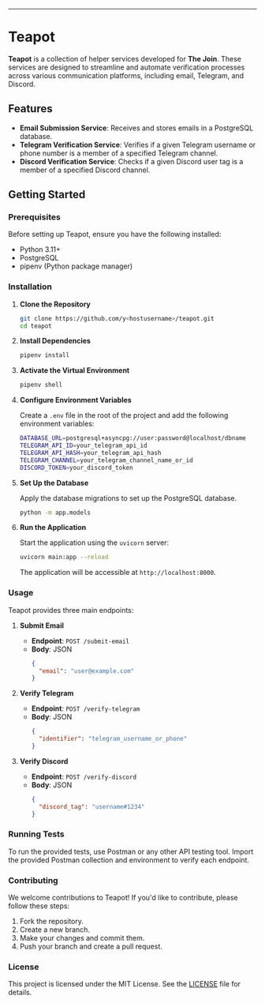 
---

# Teapot

**Teapot** is a collection of helper services developed for **The Join**. These services are designed to streamline and automate verification processes across various communication platforms, including email, Telegram, and Discord.

## Features

- **Email Submission Service**: Receives and stores emails in a PostgreSQL database.
- **Telegram Verification Service**: Verifies if a given Telegram username or phone number is a member of a specified Telegram channel.
- **Discord Verification Service**: Checks if a given Discord user tag is a member of a specified Discord channel.

## Getting Started

### Prerequisites

Before setting up Teapot, ensure you have the following installed:

- Python 3.11+
- PostgreSQL
- pipenv (Python package manager)

### Installation

1. **Clone the Repository**

   ```bash
   git clone https://github.com/y<hostusername>/teapot.git
   cd teapot
   ```

2. **Install Dependencies**

   ```bash
   pipenv install
   ```

3. **Activate the Virtual Environment**

   ```bash
   pipenv shell
   ```

4. **Configure Environment Variables**

   Create a `.env` file in the root of the project and add the following environment variables:

   ```bash
   DATABASE_URL=postgresql+asyncpg://user:password@localhost/dbname
   TELEGRAM_API_ID=your_telegram_api_id
   TELEGRAM_API_HASH=your_telegram_api_hash
   TELEGRAM_CHANNEL=your_telegram_channel_name_or_id
   DISCORD_TOKEN=your_discord_token
   ```

5. **Set Up the Database**

   Apply the database migrations to set up the PostgreSQL database.

   ```bash
   python -m app.models
   ```

6. **Run the Application**

   Start the application using the `uvicorn` server:

   ```bash
   uvicorn main:app --reload
   ```

   The application will be accessible at `http://localhost:8000`.

### Usage

Teapot provides three main endpoints:

1. **Submit Email**

   - **Endpoint**: `POST /submit-email`
   - **Body**: JSON
     ```json
     {
       "email": "user@example.com"
     }
     ```

2. **Verify Telegram**

   - **Endpoint**: `POST /verify-telegram`
   - **Body**: JSON
     ```json
     {
       "identifier": "telegram_username_or_phone"
     }
     ```

3. **Verify Discord**

   - **Endpoint**: `POST /verify-discord`
   - **Body**: JSON
     ```json
     {
       "discord_tag": "username#1234"
     }
     ```

### Running Tests

To run the provided tests, use Postman or any other API testing tool. Import the provided Postman collection and environment to verify each endpoint.

### Contributing

We welcome contributions to Teapot! If you'd like to contribute, please follow these steps:

1. Fork the repository.
2. Create a new branch.
3. Make your changes and commit them.
4. Push your branch and create a pull request.

### License

This project is licensed under the MIT License. See the [LICENSE](https://github.com/git/git-scm.com/blob/main/MIT-LICENSE.txt) file for details.

